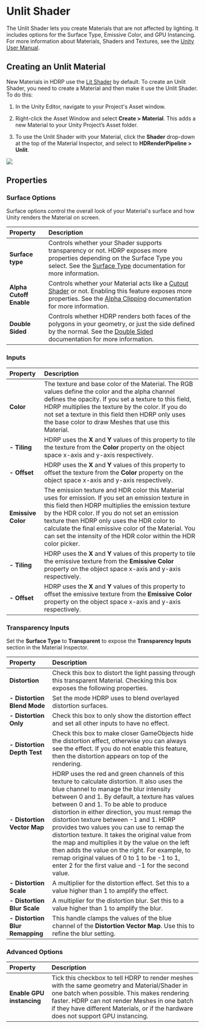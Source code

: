 # Unlit Shader

The Unlit Shader lets you create Materials that are not affected by lighting. It includes options for the Surface Type, Emissive Color, and GPU Instancing. For more information about Materials, Shaders and Textures, see the [Unity User Manual](https://docs.unity3d.com/Manual/Shaders.html).

## Creating an Unlit Material

New Materials in HDRP use the [Lit Shader](Lit-Shader.html) by default. To create an Unlit Shader, you need to create a Material and then make it use the Unlit Shader. To do this:

1. In the Unity Editor, navigate to your Project's Asset window.

2. Right-click the Asset Window and select __Create > Material__. This adds a new Material to your Unity Project’s Asset folder. 

3. To use the Unlit Shader with your Material, click the __Shader__ drop-down at the top of the Material Inspector, and select to __HDRenderPipeline > Unlit__.

![](Images/UnlitShader1.png)

## Properties

### Surface Options

Surface options control the overall look of your Material's surface and how Unity renders the Material on screen. 

| Property| Description |
|:---|:---|
| **Surface type** | Controls whether your Shader supports transparency or not. HDRP exposes more properties depending on the Surface Type you select. See the [Surface Type](Surface-Type.html) documentation for more information. |
| **Alpha Cutoff Enable** | Controls whether your Material acts like a [Cutout Shader](https://docs.unity3d.com/Manual/StandardShaderMaterialParameterRenderingMode.html) or not. Enabling this feature exposes more properties. See the [Alpha Clipping](Alpha-Clipping.html) documentation for more information. |
| **Double Sided** | Controls whether HDRP renders both faces of the polygons in your geometry, or just the side defined by the normal. See the [Double Sided](Double-Sided.html) documentation for more information. |


### Inputs

| Property| Description |
|:---|:---|
| **Color** | The texture and base color of the Material. The RGB values define the color and the alpha channel defines the opacity. If you set a texture to this field, HDRP multiplies the texture by the color. If you do not set a texture in this field then HDRP only uses the base color to draw Meshes that use this Material.|
| **- Tiling** | HDRP uses the **X** and **Y** values of this property to tile the texture from the **Color** property on the object space x-axis and y-axis respectively. |
| **- Offset** | HDRP uses the **X** and **Y** values of this property to offset the texture from the **Color** property on the object space x-axis and y-axis respectively. |
| **Emissive Color** | The emission texture and HDR color this Material uses for emission. If you set an emission texture in this field then HDRP multiplies the emission texture by the HDR color. If you do not set an emission texture then HDRP only uses the HDR color to calculate the final emissive color of the Material. You can set the intensity of the HDR color within the HDR color picker. |
| **- Tiling** | HDRP uses the **X** and **Y** values of this property to tile the emissive texture from the **Emissive Color** property on the object space x-axis and y-axis respectively. |
| **- Offset** | HDRP uses the **X** and **Y** values of this property to offset the emissive texture from the **Emissive Color** property on the object space x-axis and y-axis respectively. |



### Transparency Inputs

Set the __Surface Type__ to __Transparent__ to expose the __Transparency Inputs__ section in the Material Inspector.

| Property| Description |
|:---|:---|
| **Distortion** | Check this box to distort the light passing through this transparent Material. Checking this box exposes the following properties. |
| **- Distortion Blend Mode** | Set the mode HDRP uses to blend overlayed distortion surfaces. |
| **- Distortion Only** | Check this box to only show the distortion effect and set all other inputs to have no effect. |
| **- Distortion Depth Test** | Check this box to make closer GameObjects hide the distortion effect, otherwise you can always see the effect. If you do not enable this feature, then the distortion appears on top of the rendering. |
| **- Distortion Vector Map** | HDRP uses the red and green channels of this texture to calculate distortion. It also uses the blue channel to manage the blur intensity between 0 and 1. By default, a texture has values between 0 and 1. To be able to produce distortion in either direction, you must remap the distortion texture between -1 and 1. HDRP provides two values you can use to remap the distortion texture. It takes the original value from the map and multiplies it by the value on the left then adds the value on the right. For example, to remap original values of 0 to 1 to be  -1 to 1, enter 2 for the first value and -1 for the second value. |
| **- Distortion Scale** | A multiplier for the distortion effect. Set this to a value higher than 1 to amplify the effect. |
| **- Distortion Blur Scale** | A multiplier for the distortion blur. Set this to a value higher than 1 to amplify the blur. |
| **- Distortion Blur Remapping** | This handle clamps the values of the blue channel of the **Distortion Vector Map**. Use this to refine the blur setting. |



### Advanced Options

| Property| Description |
|:---|:---|
| **Enable GPU instancing** | Tick this checkbox to tell HDRP to render meshes with the same geometry and Material/Shader in one batch when possible. This makes rendering faster. HDRP can not render Meshes in one batch if they have different Materials, or if the hardware does not support GPU instancing.  |



